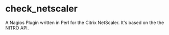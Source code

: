 # check_netscaler
A Nagios Plugin written in Perl for the Citrix NetScaler. It's based on the the NITRO API.

